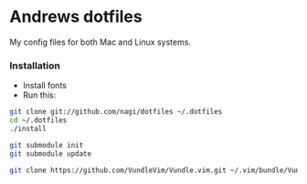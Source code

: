 # Andrews dotfiles

My config files for both Mac and Linux systems.

### Installation

  * Install fonts
  * Run this:

  ``` sh
  git clone git://github.com/nagi/dotfiles ~/.dotfiles
  cd ~/.dotfiles
  ./install

  git submodule init
  git submodule update

  git clone https://github.com/VundleVim/Vundle.vim.git ~/.vim/bundle/Vundle.vim
  ```
